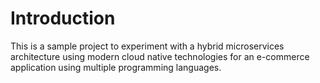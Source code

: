 # Introduction

This is a sample project to experiment with a hybrid microservices architecture using modern cloud native technologies for an e-commerce application using multiple programming languages.

